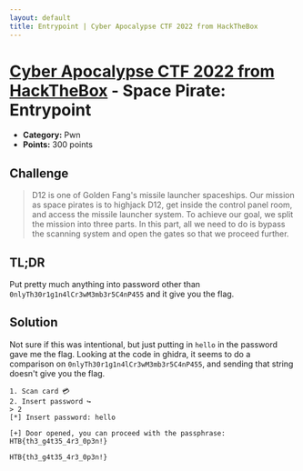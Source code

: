 ```yaml
---
layout: default
title: Entrypoint | Cyber Apocalypse CTF 2022 from HackTheBox
---
```

# [Cyber Apocalypse CTF 2022 from HackTheBox](../) - Space Pirate: Entrypoint

* **Category:** Pwn
* **Points:** 300 points

## Challenge

> D12 is one of Golden Fang's missile launcher spaceships. Our mission as space pirates is to highjack D12, get inside the control panel room, and access the missile launcher system. To achieve our goal, we split the mission into three parts. In this part, all we need to do is bypass the scanning system and open the gates so that we proceed further.


## TL;DR
Put pretty much anything into password other than `0nlyTh30r1g1n4lCr3wM3mb3r5C4nP455` and it give you the flag.

## Solution

Not sure if this was intentional, but just putting in `hello` in the password gave me the flag. Looking at the code in ghidra, it seems to do a comparison on `0nlyTh30r1g1n4lCr3wM3mb3r5C4nP455`, and sending that string doesn't give you the flag. 

```
1. Scan card 💳
2. Insert password ↪️
> 2
[*] Insert password: hello

[+] Door opened, you can proceed with the passphrase: HTB{th3_g4t35_4r3_0p3n!} 

```

```
HTB{th3_g4t35_4r3_0p3n!}
```
